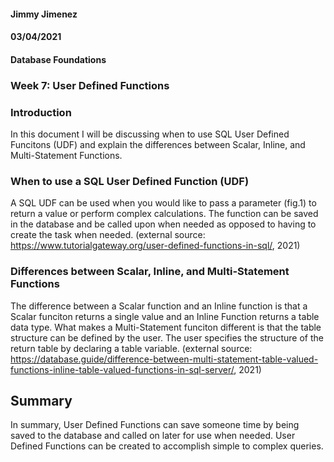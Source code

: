 #### Jimmy Jimenez
#### 03/04/2021  
#### Database Foundations
### Week 7: User Defined Functions <p align="center">

### Introduction
In this document I will be discussing when to use SQL User Defined Funcitons (UDF) and explain the differences between Scalar, Inline, and Multi-Statement Functions. 

### When to use a SQL User Defined Function (UDF)
A SQL UDF can be used when you would like to pass a parameter (fig.1) to return a value or perform
complex calculations. The function can be saved in the database and be called upon when needed as 
opposed to having to create the task when needed. (external source: https://www.tutorialgateway.org/user-defined-functions-in-sql/, 2021)

### Differences between Scalar, Inline, and Multi-Statement Functions
The difference between a Scalar function and an Inline function is that a Scalar funciton returns a single value and an Inline 
Function returns a table data type. 
What makes a Multi-Statement funciton different is that the table structure can be defined by the user. The user specifies the structure of the return table by declaring a table variable. (external source: https://database.guide/difference-between-multi-statement-table-valued-functions-inline-table-valued-functions-in-sql-server/, 2021)

## Summary
In summary, User Defined Functions can save someone time by being saved to the database and called on later for use when needed. User Defined Functions can be created to accomplish simple to complex queries. 
